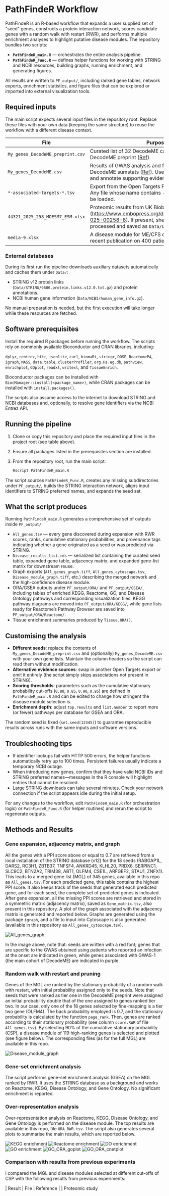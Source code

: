 # PathFindeR Workflow

PathFindeR is an R-based workflow that expands a user supplied set of "seed" genes, constructs a protein interaction network, scores candidate genes with a random walk with restart (RWR), and performs multiple enrichment analyses to highlight putative disease modules. The repository bundles two scripts:

- **`PathFindeR_main.R`** — orchestrates the entire analysis pipeline.
- **`PathFindeR_Func.R`** — defines helper functions for working with STRING and NCBI resources, building graphs, running enrichment, and generating figures.

All results are written to `PF_output/`, including ranked gene tables, network exports, enrichment statistics, and figure files that can be explored or imported into external visualization tools.

## Required inputs

The main script expects several input files in the repository root. Replace these files with your own data (keeping the same structure) to reuse the workflow with a different disease context.

| File | Purpose | 
| ---- | ------- | 
| `My_genes_DecodeME_preprint.csv` | Curated list of 32 DecodeME candidate genes from the DecodeME preprint ([Ref](https://www.medrxiv.org/content/10.1101/2025.08.06.25333109v1)). | 
| `My_genes_DecodeME.csv` | Results of GWAS analysis and fine mapping of the DecodeME sumstats ([Ref](https://github.com/paolomaccallini-hub/DecodeME)). Used to filter the preprint list and annotate supporting evidence. |
| `*-associated-targets-*.tsv` | Export from the Open Targets Platform for the ME/CFS. Any file whose name contains `-associated-targets-` will be loaded. |
| `44321_2025_258_MOESM7_ESM.xlsx` | Proteomic results from UK Biobank (https://www.embopress.org/doi/full/10.1038/s44321-025-00258-8). If present, sheets 2 and 3 are processed and saved as `Data/UKBB_proteomics.xlsx`. | 
| `media-9.xlsx` | A disease module for ME/CFS of 115 genes, from a recent publication on 400 patients ([Ref](https://pmc.ncbi.nlm.nih.gov/articles/PMC12047926/)).  |

### External databases

During its first run the pipeline downloads auxiliary datasets automatically and caches them under `Data/`:

- STRING v12 protein links (`Data/STRING/9606.protein.links.v12.0.txt.gz`) and protein annotations.
- NCBI human gene information (`Data/NCBI/human_gene_info.gz`).

No manual preparation is needed, but the first execution will take longer while these resources are fetched.

## Software prerequisites

Install the required R packages before running the workflow. The scripts rely on commonly available Bioconductor and CRAN libraries, including:

`dplyr`, `rentrez`, `httr`, `jsonlite`, `curl`, `biomaRt`, `stringr`, `DOSE`, `ReactomePA`, `igraph`, `MASS`, `data.table`, `clusterProfiler`, `org.Hs.eg.db`, `pathview`, `enrichplot`, `GOplot`, `readxl`, `writexl`, and `TissueEnrich`.

Bioconductor packages can be installed with `BiocManager::install(<package_name>)`, while CRAN packages can be installed with `install.packages()`.

The scripts also assume access to the internet to download STRING and NCBI databases and, optionally, to resolve gene identifiers via the NCBI Entrez API.

## Running the pipeline

1. Clone or copy this repository and place the required input files in the project root (see table above).
2. Ensure all packages listed in the prerequisites section are installed.
3. From the repository root, run the main script:

   ```bash
   Rscript PathFindeR_main.R
   ```

The script sources `PathFindeR_Func.R`, creates any missing subdirectories under `PF_output/`, builds the STRING interaction network, aligns input identifiers to STRING preferred names, and expands the seed set.

## What the script produces

Running `PathFindeR_main.R` generates a comprehensive set of outputs inside `PF_output/`:

- `All_genes.tsv` — every gene discovered during expansion with RWR scores, ranks, cumulative stationary probabilities, and provenance tags indicating whether a gene originated as a seed or was predicted via STRING.
- `Disease_results_list.rds` — serialized list containing the curated seed table, expanded gene table, adjacency matrix, and expanded gene-list matrix for downstream reuse.
- Graph exports (`All_genes_graph.tiff`, `All_genes_cytoscape.tsv`, `Disease_module_graph.tiff`, etc.) describing the merged network and the high-confidence disease module.
- ORA/GSEA outputs under `PF_output/ORA/` and `PF_output/GSEA/`, including tables of enriched KEGG, Reactome, GO, and Disease Ontology pathways and corresponding visualization files. KEGG pathway diagrams are moved into `PF_output/ORA/KEGG/`, while gene lists ready for Reactome’s Pathway Browser are saved into `PF_output/ORA/Reactome/`.
- Tissue enrichment summaries produced by `Tissue.ORA()`.

## Customising the analysis

- **Different seeds**: replace the contents of `My_genes_DecodeME_preprint.csv` and (optionally) `My_genes_DecodeME.csv` with your own gene lists. Maintain the column headers so the script can read them without modification.
- **Alternative evidence sources**: swap in another Open Targets export or omit it entirely (the script simply skips associations not present in STRING).
- **Scoring thresholds**: parameters such as the cumulative stationary probability cut-offs (`0.80`, `0.85`, `0.90`, `0.95`) are defined in `PathFindeR_main.R` and can be edited to change how stringent the disease module selection is.
- **Enrichment depth**: adjust `top.results` and `list.number` to report more (or fewer) pathways per database for GSEA and ORA.

The random seed is fixed (`set.seed(12345)`) to guarantee reproducible results across runs with the same inputs and software versions.

## Troubleshooting tips

- If identifier lookups fail with HTTP 500 errors, the helper functions automatically retry up to 100 times. Persistent failures usually indicate a temporary NCBI outage.
- When introducing new genes, confirm that they have valid NCBI IDs and STRING preferred names—messages in the R console will highlight entries that cannot be resolved.
- Large STRING downloads can take several minutes. Check your network connection if the script appears idle during the initial setup.

For any changes to the workflow, edit `PathFindeR_main.R` (for orchestration logic) or `PathFindeR_Func.R` (for helper routines) and rerun the script to regenerate outputs.

## Methods and Results

### Gene expansion, adjacency matrix, and graph

All the genes with a PPI score above or equal to 0.7 are retrieved from a local installation of the STRING database (v12) for the 18 seeds (RABGAP1L, DARS2, RC3H1, ZBTB37, TNFSF4, ANKRD45, KLHL20, PRDX6, SERPINC1, SLC9C2, BTN2A2, TRIM38, ABT1, OLFM4, CSE1L, ARFGEF2, STAU1, ZNFX1). This leads to a merged gene list (MGL) of 345 genes, available in this repo as `All_genes.tsv`. For each predicted gene, this table contains the highest PPI score. It also keeps track of the seeds that generated each predicted gene, and for each seed, the complete set of predicted genes is indicated. After gene expansion, all the missing PPI scores are retrieved and stored in a symmetric matrix (adjacency matrix), saved as `Gene_matrix.tsv`, also present in this repository. A plot of the graph associated with the adjacency matrix is generated and reported below. Graphs are generated using the package `igraph`, and a file to input into Cytoscape is also generated (available in this repository as `All_genes_cytoscape.tsv`). 

![All_genes_graph](https://github.com/user-attachments/assets/f521eca0-5034-4097-b478-f2f66ab9cf8a)

In the image above, note that: seeds are written with a red font; genes that are specific to the GWAS obtained using patients who reported an infection at the onset are indicated in green, while genes associated with GWAS-1 (the main cohort of DecodeME) are indicated in purple.

### Random walk with restart and pruning

Genes of the MGL are ranked by the stationary probability of a random walk with restart, with initial probability assigned only to the seeds. Note that seeds that were ranked as tier one in the DecodeME preprint were assigned an initial probability double that of the one assigned to genes ranked tier two. In our case, only one of the 18 genes selected by fine-mapping is a tier two gene (OLFM4). The back probability employed is 0.7, and the stationary probability is calculated by the function `page_rank`. Then, genes are ranked according to their stationary probability (see column `score.RWR` of file `All_genes.tsv`). By selecting 90% of the cumulative stationary probability (CSP), a disease module of 119 high-ranking genes is selected and plotted (see figure below). The corresponding files (as for the full MGL) are available in this repo.

![Disease_module_graph](https://github.com/user-attachments/assets/b3e6f98c-7f83-407e-bccc-7e32613702e9)

### Gene-set enrichment analysis

The script performs gene-set enrichment analysis (GSEA) on the MGL ranked by RWR. It uses the STRING database as a background and works on Reactome, KEGG, Disease Ontology, and Gene Ontology. No significant enrichment is reported.

### Over-representation analysis

Over-representation analysis on Reactome, KEGG, Disease Ontology, and Gene Ontology is performed on the disease module. The top results are available in this repo, file `ORA_RWR.tsv`. The script also generates several plots to summarise the main results, which are reported below.

![KEGG enrichment](https://github.com/user-attachments/assets/ff09f61a-098f-49dd-8dcf-43957a65d425)
![Reactome enrichment](https://github.com/user-attachments/assets/35d78f83-312a-4516-952b-05ccfdf22960)
![DO enrichment](https://github.com/user-attachments/assets/2a2ed630-081f-4692-a2ea-3833ab537cdc)
![GO enrichment](https://github.com/user-attachments/assets/cc3174ab-c285-4a7d-b5f4-76afb234d351)
![GO_ORA_goplot](https://github.com/user-attachments/assets/8c218bd4-28e9-475f-989b-8a236612f30e)
![GO_ORA_cnetplot](https://github.com/user-attachments/assets/d59d99e0-5198-40b3-8b30-a6b4a81ec7e6)

### Comparison with results from previous experiments

I compared the MGL and disease modules selected at different cut-offs of CSP with the following results from previous experiments:

| Result | File | Reference |
| Proteomic study 
